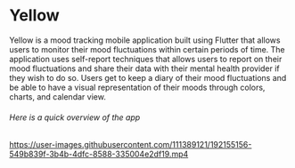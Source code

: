 # Yellow
Yellow is a mood tracking mobile application built using Flutter that allows users to monitor their mood fluctuations within certain periods of time. The application uses self-report techniques that allows users to report on their mood fluctuations and share their data with their mental health provider if they wish to do so. Users get to keep a diary of their mood fluctuations and be able to have a visual representation of their moods through colors, charts, and calendar view.

###### Here is a quick overview of the app
https://user-images.githubusercontent.com/111389121/192155156-549b839f-3b4b-4dfc-8588-335004e2df19.mp4
